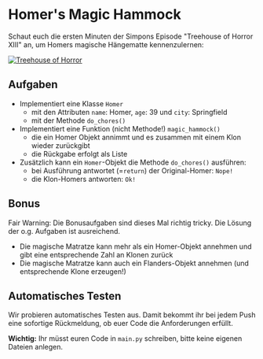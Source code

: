 # Homer's Magic Hammock

Schaut euch die ersten Minuten der Simpons Episode "Treehouse of Horror XIII" an, um Homers magische Hängematte kennenzulernen:

[![Treehouse of Horror](https://img.youtube.com/vi/Kag4x4B5IwA/1.jpg)](https://www.youtube.com/watch?v=Kag4x4B5IwA)

## Aufgaben

- Implementiert eine Klasse `Homer`
  - mit den Attributen `name`: Homer, `age`: 39 und `city`: Springfield
  - mit der Methode `do_chores()`
- Implementiert eine Funktion (nicht Methode!) `magic_hammock()`
  - die ein Homer Objekt annimmt und es zusammen mit einem Klon wieder zurückgibt
  - die Rückgabe erfolgt als Liste
- Zusätzlich kann ein `Homer`-Objekt die Methode `do_chores()` ausführen:
  - bei Ausführung antwortet (=`return`) der Original-Homer: `Nope!`
  - die Klon-Homers antworten: `Ok!`
  
## Bonus

Fair Warning: Die Bonusaufgaben sind dieses Mal richtig tricky. Die Lösung der o.g. Aufgaben ist ausreichend.

- Die magische Matratze kann mehr als ein Homer-Objekt annehmen und gibt eine entsprechende Zahl an Klonen zurück
- Die magische Matratze kann auch ein Flanders-Objekt annehmen (und entsprechende Klone erzeugen!)

## Automatisches Testen
Wir probieren automatisches Testen aus. Damit bekommt ihr bei jedem Push eine sofortige Rückmeldung, ob euer Code die Anforderungen erfüllt.

**Wichtig:** Ihr müsst euren Code in `main.py` schreiben, bitte keine eigenen Dateien anlegen.
